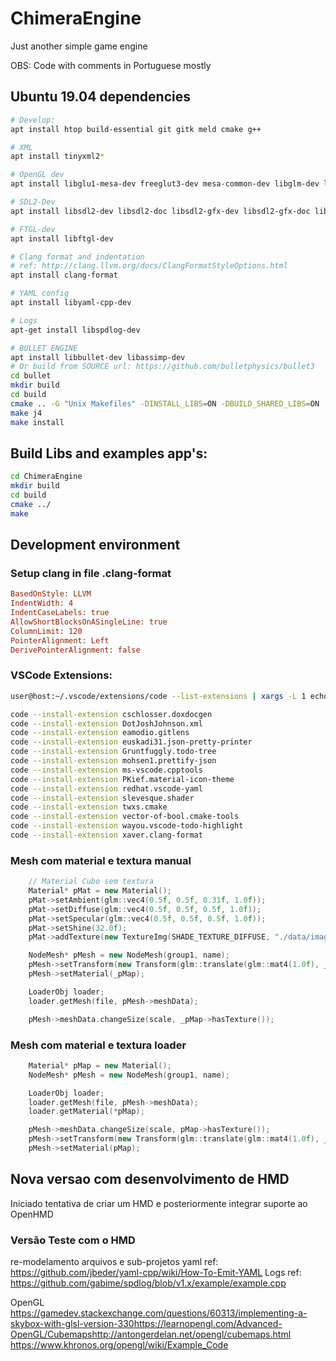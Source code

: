 # ChimeraEngine

Just another simple game engine<p>
OBS: Code with comments in Portuguese mostly

## Ubuntu 19.04 dependencies
```bash
# Develop:
apt install htop build-essential git gitk meld cmake g++

# XML
apt install tinyxml2*

# OpenGL dev
apt install libglu1-mesa-dev freeglut3-dev mesa-common-dev libglm-dev libglew-dev libglewmx-dev

# SDL2-Dev
apt install libsdl2-dev libsdl2-doc libsdl2-gfx-dev libsdl2-gfx-doc libsdl2-image-dev libsdl2-mixer-dev libsdl2-net-dev libsdl2-ttf-dev

# FTGL-dev
apt install libftgl-dev

# Clang format and indentation
# ref: http://clang.llvm.org/docs/ClangFormatStyleOptions.html
apt install clang-format 

# YAML config
apt install libyaml-cpp-dev

# Logs
apt-get install libspdlog-dev

# BULLET ENGINE
apt install libbullet-dev libassimp-dev
# Or build from SOURCE url: https://github.com/bulletphysics/bullet3
cd bullet
mkdir build
cd build
cmake .. -G "Unix Makefiles" -DINSTALL_LIBS=ON -DBUILD_SHARED_LIBS=ON
make j4
make install
```

## Build Libs and examples app's:
```bash
cd ChimeraEngine
mkdir build
cd build
cmake ../
make
```

## Development environment

### Setup clang in file .clang-format
```ini
BasedOnStyle: LLVM
IndentWidth: 4
IndentCaseLabels: true
AllowShortBlocksOnASingleLine: true
ColumnLimit: 120
PointerAlignment: Left
DerivePointerAlignment: false
```

### VSCode Extensions: 
```bash
user@host:~/.vscode/extensions/code --list-extensions | xargs -L 1 echo code --install-extension

code --install-extension cschlosser.doxdocgen
code --install-extension DotJoshJohnson.xml
code --install-extension eamodio.gitlens
code --install-extension euskadi31.json-pretty-printer
code --install-extension Gruntfuggly.todo-tree
code --install-extension mohsen1.prettify-json
code --install-extension ms-vscode.cpptools
code --install-extension PKief.material-icon-theme
code --install-extension redhat.vscode-yaml
code --install-extension slevesque.shader
code --install-extension twxs.cmake
code --install-extension vector-of-bool.cmake-tools
code --install-extension wayou.vscode-todo-highlight
code --install-extension xaver.clang-format

```

### Mesh com material e textura manual
```cpp
    // Material Cubo sem textura
    Material* pMat = new Material();
    pMat->setAmbient(glm::vec4(0.5f, 0.5f, 0.31f, 1.0f));
    pMat->setDiffuse(glm::vec4(0.5f, 0.5f, 0.5f, 1.0f));
    pMat->setSpecular(glm::vec4(0.5f, 0.5f, 0.5f, 1.0f));
    pMat->setShine(32.0f);
    pMat->addTexture(new TextureImg(SHADE_TEXTURE_DIFFUSE, "./data/images/grid1.png"));

    NodeMesh* pMesh = new NodeMesh(group1, name);
    pMesh->setTransform(new Transform(glm::translate(glm::mat4(1.0f), _position)));
    pMesh->setMaterial(_pMap);

    LoaderObj loader;
    loader.getMesh(file, pMesh->meshData);

    pMesh->meshData.changeSize(scale, _pMap->hasTexture());
```
### Mesh com material e textura loader
```cpp
    Material* pMap = new Material();
    NodeMesh* pMesh = new NodeMesh(group1, name);

    LoaderObj loader;
    loader.getMesh(file, pMesh->meshData);
    loader.getMaterial(*pMap);

    pMesh->meshData.changeSize(scale, pMap->hasTexture());
    pMesh->setTransform(new Transform(glm::translate(glm::mat4(1.0f), _position)));
    pMesh->setMaterial(pMap);
```



## Nova versao com desenvolvimento de HMD

Iniciado tentativa de criar um HMD e posteriormente integrar suporte ao OpenHMD

### Versão Teste com o HMD

re-modelamento arquivos e sub-projetos 
yaml ref: https://github.com/jbeder/yaml-cpp/wiki/How-To-Emit-YAML
Logs ref: https://github.com/gabime/spdlog/blob/v1.x/example/example.cpp

OpenGL
https://gamedev.stackexchange.com/questions/60313/implementing-a-skybox-with-glsl-version-330​
https://learnopengl.com/Advanced-OpenGL/Cubemaps​
http://antongerdelan.net/opengl/cubemaps.html
https://www.khronos.org/opengl/wiki/Example_Code
